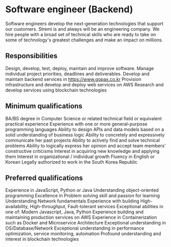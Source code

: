 # Software engineer (Backend)
Software engineers develop the next-generation technologies that support our customers.
Stremi is and always will be an engineering company.
We hire people with a broad set of technical skills who are ready to take on some of technology's greatest challenges and make an impact on millions.

## Responsibilities
Design, develop, test, deploy, maintain and improve software. Manage individual project priorities, deadlines and deliverables.
Develop and maintain backend services in https://www.gopax.co.kr
Provision infrastructure and develop and deploy web services on AWS
Research and develop services using blockchain technologies

## Minimum qualifications
BA/BS degree in Computer Science or related technical field or equivalent practical experience
Experience with one or more general-purpose programming languages
Ability to design APIs and data models based on a solid understanding of business logic
Ability to concretely and expressively communicate her past projects
Ability to actively find and solve technical problems
Ability to logically express her opinion and accept team members' constructive criticisms
Interest in acquiring new knowledge and applying them
Interest in organizational / individual growth
Fluency in English or Korean
Legally authorized to work in the South Korea Republic

## Preferred qualifications
Experience in JavaScript, Python or Java
Understanding object-oriented programming
Excellence in Problem solving skill and passion for learning
Understanding Network fundamentals
Experience with building High-availability, High-throughput, Fault-tolerant services
Exceptional abilities in one of: Modern Javascript, Java, Python
Experience building and maintaining production services on AWS
Experience in Containerization such as Docker and Microservice Architecture
Exceptional understanding in OS/Database/Network
Exceptional understanding in performance optimization, service monitoring, automation
Profound understanding and interest in blockchain technologies